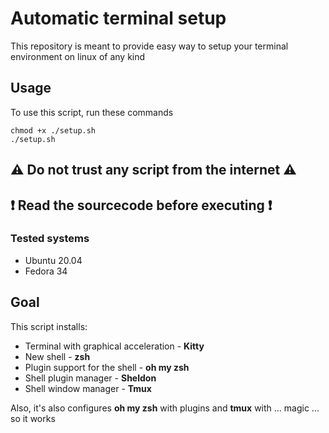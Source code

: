 # Automatic terminal setup

This repository is meant to provide easy way to setup your terminal environment on linux of any kind


## Usage

To use this script, run these commands

```
chmod +x ./setup.sh
./setup.sh
```


## :warning: Do not trust any script from the internet :warning:
## :exclamation: Read the sourcecode before executing  :exclamation:

### Tested systems

- Ubuntu 20.04
- Fedora 34 

## Goal

This script installs:
- Terminal with graphical acceleration - **Kitty**
- New shell - **zsh**
- Plugin support for the shell - **oh my zsh** 
- Shell plugin manager - **Sheldon**
- Shell window manager - **Tmux**

Also, it's also configures **oh my zsh** with plugins and **tmux** with ... magic ... so it works
